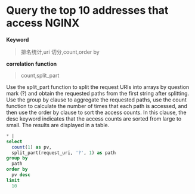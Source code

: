 # Query the top 10 addresses that access NGINX

**Keyword**

> 排名统计,uri 切分,count,order by

**correlation function**

> count,split_part

Use the split_part function to split the request URIs into arrays by question mark (?) and obtain the requested paths from the first string after splitting. Use the group by clause to aggregate the requested paths, use the count function to calculate the number of times that each path is accessed, and then use the order by clause to sort the access counts. In this clause, the desc keyword indicates that the access counts are sorted from large to small. The results are displayed in a table.

```SQL
* |
select
  count(1) as pv,
  split_part(request_uri, '?', 1) as path
group by
  path
order by
  pv desc
limit
  10
```
